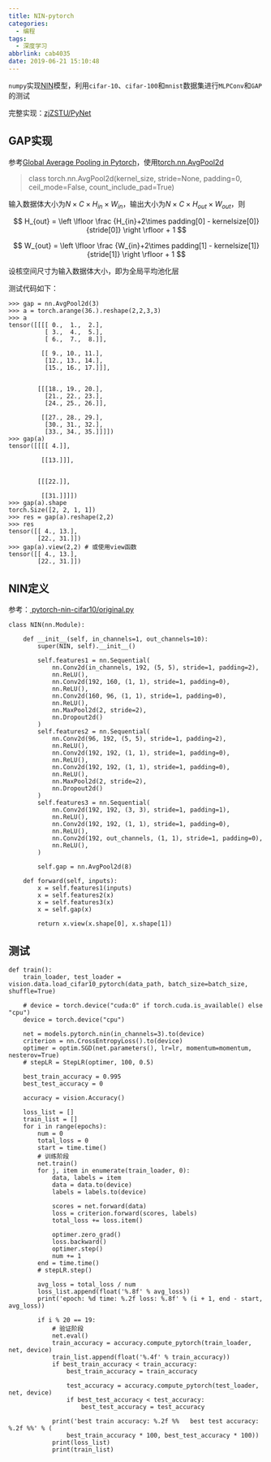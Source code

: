 ```yaml
---
title: NIN-pytorch
categories:
  - 编程
tags:
  - 深度学习
abbrlink: cab4035
date: 2019-06-21 15:10:48
---
```


`numpy`实现[NIN](https://www.zhujian.tech/posts/359ae103.html#more)模型，利用`cifar-10`、`cifar-100`和`mnist`数据集进行`MLPConv`和`GAP`的测试

完整实现：[zjZSTU/PyNet](https://github.com/zjZSTU/PyNet)

## GAP实现

参考[Global Average Pooling in Pytorch](https://discuss.pytorch.org/t/global-average-pooling-in-pytorch/6721)，使用[torch.nn.AvgPool2d](https://pytorch.org/docs/stable/nn.html?highlight=avgpool2d#torch.nn.AvgPool2d)

>class torch.nn.AvgPool2d(kernel_size, stride=None, padding=0, ceil_mode=False, count_include_pad=True)

输入数据体大小为$N\times C\times H_{in}\times W_{in}$，输出大小为$N\times C\times H_{out}\times W_{out}$，则

$$
H_{out} = \left \lfloor \frac {H_{in}+2\times padding[0] - kernelsize[0]} {stride[0]} \right \rfloor + 1
$$

$$
W_{out} = \left \lfloor \frac {W_{in}+2\times padding[1] - kernelsize[1]} {stride[1]} \right \rfloor + 1
$$

设核空间尺寸为输入数据体大小，即为全局平均池化层

测试代码如下：

```
>>> gap = nn.AvgPool2d(3)
>>> a = torch.arange(36.).reshape(2,2,3,3)
>>> a
tensor([[[[ 0.,  1.,  2.],
          [ 3.,  4.,  5.],
          [ 6.,  7.,  8.]],

         [[ 9., 10., 11.],
          [12., 13., 14.],
          [15., 16., 17.]]],


        [[[18., 19., 20.],
          [21., 22., 23.],
          [24., 25., 26.]],

         [[27., 28., 29.],
          [30., 31., 32.],
          [33., 34., 35.]]]])
>>> gap(a)
tensor([[[[ 4.]],

         [[13.]]],


        [[[22.]],

         [[31.]]]])
>>> gap(a).shape
torch.Size([2, 2, 1, 1])
>>> res = gap(a).reshape(2,2)
>>> res
tensor([[ 4., 13.],
        [22., 31.]])
>>> gap(a).view(2,2) # 或使用view函数
tensor([[ 4., 13.],
        [22., 31.]])
```

## NIN定义

参考：[ pytorch-nin-cifar10/original.py ](https://github.com/jiecaoyu/pytorch-nin-cifar10/blob/master/original.py)

```
class NIN(nn.Module):

    def __init__(self, in_channels=1, out_channels=10):
        super(NIN, self).__init__()

        self.features1 = nn.Sequential(
            nn.Conv2d(in_channels, 192, (5, 5), stride=1, padding=2),
            nn.ReLU(),
            nn.Conv2d(192, 160, (1, 1), stride=1, padding=0),
            nn.ReLU(),
            nn.Conv2d(160, 96, (1, 1), stride=1, padding=0),
            nn.ReLU(),
            nn.MaxPool2d(2, stride=2),
            nn.Dropout2d()
        )
        self.features2 = nn.Sequential(
            nn.Conv2d(96, 192, (5, 5), stride=1, padding=2),
            nn.ReLU(),
            nn.Conv2d(192, 192, (1, 1), stride=1, padding=0),
            nn.ReLU(),
            nn.Conv2d(192, 192, (1, 1), stride=1, padding=0),
            nn.ReLU(),
            nn.MaxPool2d(2, stride=2),
            nn.Dropout2d()
        )
        self.features3 = nn.Sequential(
            nn.Conv2d(192, 192, (3, 3), stride=1, padding=1),
            nn.ReLU(),
            nn.Conv2d(192, 192, (1, 1), stride=1, padding=0),
            nn.ReLU(),
            nn.Conv2d(192, out_channels, (1, 1), stride=1, padding=0),
            nn.ReLU(),
        )

        self.gap = nn.AvgPool2d(8)

    def forward(self, inputs):
        x = self.features1(inputs)
        x = self.features2(x)
        x = self.features3(x)
        x = self.gap(x)

        return x.view(x.shape[0], x.shape[1])
```

## 测试

```
def train():
    train_loader, test_loader = vision.data.load_cifar10_pytorch(data_path, batch_size=batch_size, shuffle=True)

    # device = torch.device("cuda:0" if torch.cuda.is_available() else "cpu")
    device = torch.device("cpu")

    net = models.pytorch.nin(in_channels=3).to(device)
    criterion = nn.CrossEntropyLoss().to(device)
    optimer = optim.SGD(net.parameters(), lr=lr, momentum=momentum, nesterov=True)
    # stepLR = StepLR(optimer, 100, 0.5)

    best_train_accuracy = 0.995
    best_test_accuracy = 0

    accuracy = vision.Accuracy()

    loss_list = []
    train_list = []
    for i in range(epochs):
        num = 0
        total_loss = 0
        start = time.time()
        # 训练阶段
        net.train()
        for j, item in enumerate(train_loader, 0):
            data, labels = item
            data = data.to(device)
            labels = labels.to(device)

            scores = net.forward(data)
            loss = criterion.forward(scores, labels)
            total_loss += loss.item()

            optimer.zero_grad()
            loss.backward()
            optimer.step()
            num += 1
        end = time.time()
        # stepLR.step()

        avg_loss = total_loss / num
        loss_list.append(float('%.8f' % avg_loss))
        print('epoch: %d time: %.2f loss: %.8f' % (i + 1, end - start, avg_loss))

        if i % 20 == 19:
            # 验证阶段
            net.eval()
            train_accuracy = accuracy.compute_pytorch(train_loader, net, device)
            train_list.append(float('%.4f' % train_accuracy))
            if best_train_accuracy < train_accuracy:
                best_train_accuracy = train_accuracy

                test_accuracy = accuracy.compute_pytorch(test_loader, net, device)
                if best_test_accuracy < test_accuracy:
                    best_test_accuracy = test_accuracy

            print('best train accuracy: %.2f %%   best test accuracy: %.2f %%' % (
                best_train_accuracy * 100, best_test_accuracy * 100))
            print(loss_list)
            print(train_list)
```

